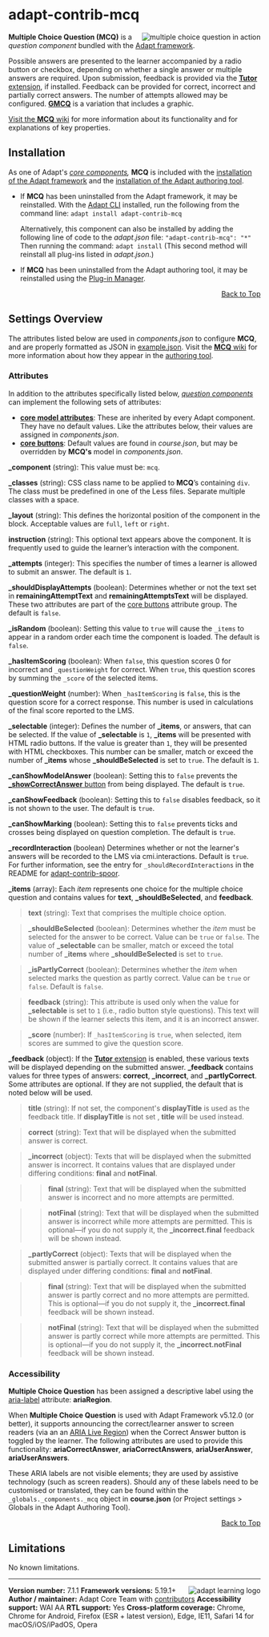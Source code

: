 # adapt-contrib-mcq

<img src="https://github.com/adaptlearning/documentation/blob/master/04_wiki_assets/plug-ins/images/mcq01.gif" alt="multiple choice question in action" align="right"> **Multiple Choice Question (MCQ)** is a *question component* bundled with the [Adapt framework](https://github.com/adaptlearning/adapt_framework).

Possible answers are presented to the learner accompanied by a radio button or checkbox, depending on whether a single answer or multiple answers are required. Upon submission, feedback is provided via the [**Tutor** extension](https://github.com/adaptlearning/adapt-contrib-tutor), if installed. Feedback can be provided for correct, incorrect and partially correct answers. The number of attempts allowed may be configured. [**GMCQ**](https://github.com/adaptlearning/adapt-contrib-gmcq/wiki) is a variation that includes a graphic.

[Visit the **MCQ** wiki](https://github.com/adaptlearning/adapt-contrib-mcq/wiki) for more information about its functionality and for explanations of key properties.

## Installation

As one of Adapt's *[core components](https://github.com/adaptlearning/adapt_framework/wiki/Core-Plug-ins-in-the-Adapt-Learning-Framework#components),* **MCQ** is included with the [installation of the Adapt framework](https://github.com/adaptlearning/adapt_framework/wiki/Manual-installation-of-the-Adapt-framework#installation) and the [installation of the Adapt authoring tool](https://github.com/adaptlearning/adapt_authoring/wiki/Installing-Adapt-Origin).

* If **MCQ** has been uninstalled from the Adapt framework, it may be reinstalled.
With the [Adapt CLI](https://github.com/adaptlearning/adapt-cli) installed, run the following from the command line:
`adapt install adapt-contrib-mcq`

    Alternatively, this component can also be installed by adding the following line of code to the *adapt.json* file:
    `"adapt-contrib-mcq": "*"`
    Then running the command:
    `adapt install`
    (This second method will reinstall all plug-ins listed in *adapt.json*.)

* If **MCQ** has been uninstalled from the Adapt authoring tool, it may be reinstalled using the [Plug-in Manager](https://github.com/adaptlearning/adapt_authoring/wiki/Plugin-Manager).

<div float align=right><a href="#top">Back to Top</a></div>

## Settings Overview

The attributes listed below are used in *components.json* to configure **MCQ**, and are properly formatted as JSON in [example.json](https://github.com/adaptlearning/adapt-contrib-mcq/blob/master/example.json). Visit the [**MCQ** wiki](https://github.com/adaptlearning/adapt-contrib-mcq/wiki) for more information about how they appear in the [authoring tool](https://github.com/adaptlearning/adapt_authoring/wiki).

### Attributes

In addition to the attributes specifically listed below, [*question components*](https://github.com/adaptlearning/adapt_framework/wiki/Core-Plug-ins-in-the-Adapt-Learning-Framework#question-components) can implement the following sets of attributes:
+ [**core model attributes**](https://github.com/adaptlearning/adapt_framework/wiki/Core-model-attributes): These are inherited by every Adapt component. They have no default values. Like the attributes below, their values are assigned in *components.json*.
+ [**core buttons**](https://github.com/adaptlearning/adapt_framework/wiki/Core-Buttons): Default values are found in *course.json*, but may be overridden by **MCQ's** model in *components.json*.

**\_component** (string): This value must be: `mcq`.

**\_classes** (string): CSS class name to be applied to **MCQ**’s containing `div`. The class must be predefined in one of the Less files. Separate multiple classes with a space.

**\_layout** (string): This defines the horizontal position of the component in the block. Acceptable values are `full`, `left` or `right`.

**instruction** (string): This optional text appears above the component. It is frequently used to
guide the learner’s interaction with the component.

**\_attempts** (integer): This specifies the number of times a learner is allowed to submit an answer. The default is `1`.

**\_shouldDisplayAttempts** (boolean): Determines whether or not the text set in **remainingAttemptText** and **remainingAttemptsText** will be displayed. These two attributes are part of the [core buttons](https://github.com/adaptlearning/adapt_framework/wiki/Core-Buttons) attribute group. The default is `false`.

**\_isRandom** (boolean): Setting this value to `true` will cause the `_items` to appear in a random order each time the component is loaded. The default is `false`.

**\_hasItemScoring** (boolean): When `false`, this question scores 0 for incorrect and `_questionWeight` for correct. When `true`, this question scores by summing the `_score` of the selected items.

**\_questionWeight** (number): When `_hasItemScoring` is `false`, this is the question score for a correct response. This number is used in calculations of the final score reported to the LMS.

**\_selectable** (integer): Defines the number of **\_items**, or answers, that can be selected. If the value of **\_selectable** is `1`, **\_items** will be presented with HTML radio buttons. If the value is greater than `1`, they will be presented with HTML checkboxes. This number can be smaller, match or exceed the number of **\_items** whose **\_shouldBeSelected** is set to `true`. The default is `1`.

**\_canShowModelAnswer** (boolean): Setting this to `false` prevents the [**_showCorrectAnswer** button](https://github.com/adaptlearning/adapt_framework/wiki/Core-Buttons) from being displayed. The default is `true`.

**\_canShowFeedback** (boolean): Setting this to `false` disables feedback, so it is not shown to the user. The default is `true`.

**\_canShowMarking** (boolean): Setting this to `false` prevents ticks and crosses being displayed on question completion. The default is `true`.

**\_recordInteraction** (boolean) Determines whether or not the learner's answers will be recorded to the LMS via cmi.interactions. Default is `true`. For further information, see the entry for `_shouldRecordInteractions` in the README for [adapt-contrib-spoor](https://github.com/adaptlearning/adapt-contrib-spoor).

**\_items** (array): Each *item* represents one choice for the multiple choice question and contains values for **text**, **\_shouldBeSelected**, and **feedback**.

>**text** (string): Text that comprises the multiple choice option.

>**\_shouldBeSelected** (boolean): Determines whether the *item* must be selected for the answer to be correct. Value can be `true` or `false`. The value of **\_selectable** can be smaller, match or exceed the total number of **\_items** where **\_shouldBeSelected** is set to `true`.

>**\_isPartlyCorrect** (boolean): Determines whether the *item* when selected marks the question as partly correct. Value can be `true` or `false`. Default is `false`.

>**feedback** (string): This attribute is used only when the value for **\_selectable** is set to `1` (i.e., radio button style questions). This text will be shown if the learner selects this item, and it is an incorrect answer.

>**\_score** (number): If `_hasItemScoring` is `true`, when selected, item scores are summed to give the question score.

**\_feedback** (object): If the [**Tutor** extension](https://github.com/adaptlearning/adapt-contrib-tutor) is enabled, these various texts will be displayed depending on the submitted answer. **\_feedback**
contains values for three types of answers: **correct**, **\_incorrect**, and **\_partlyCorrect**. Some attributes are optional. If they are not supplied, the default that is noted below will be used.

>**title** (string): If not set, the component's **displayTitle** is used as the feedback title. If **displayTitle** is not set , **title** will be used instead.

>**correct** (string): Text that will be displayed when the submitted answer is correct.

>**\_incorrect** (object): Texts that will be displayed when the submitted answer is incorrect. It contains values that are displayed under differing conditions: **final** and **notFinal**.

>>**final** (string): Text that will be displayed when the submitted answer is incorrect and no more attempts are permitted.

>>**notFinal** (string): Text that will be displayed when the submitted answer is incorrect while more attempts are permitted. This is optional&mdash;if you do not supply it, the **\_incorrect.final** feedback will be shown instead.

>**\_partlyCorrect** (object): Texts that will be displayed when the submitted answer is partially correct. It contains values that are displayed under differing conditions: **final** and **notFinal**.

>>**final** (string): Text that will be displayed when the submitted answer is partly correct and no more attempts are permitted. This is optional&mdash;if you do not supply it, the **\_incorrect.final** feedback will be shown instead.

>>**notFinal** (string): Text that will be displayed when the submitted answer is partly correct while more attempts are permitted. This is optional&mdash;if you do not supply it, the **\_incorrect.notFinal** feedback will be shown instead.

### Accessibility
**Multiple Choice Question** has been assigned a descriptive label using the [aria-label](https://github.com/adaptlearning/adapt_framework/wiki/Aria-Labels) attribute: **ariaRegion**.

When **Multiple Choice Question** is used with Adapt Framework v5.12.0 (or better), it supports announcing the correct/learner answer to screen readers (via an an [ARIA Live Region](https://developer.mozilla.org/en-US/docs/Web/Accessibility/ARIA/ARIA_Live_Regions)) when the Correct Answer button is toggled by the learner. The following attributes are used to provide this functionality: **ariaCorrectAnswer**, **ariaCorrectAnswers**, **ariaUserAnswer**, **ariaUserAnswers**.

These ARIA labels are not visible elements; they are used by assistive technology (such as screen readers). Should any of these labels need to be customised or translated, they can be found within the `_globals._components._mcq` object in **course.json** (or Project settings > Globals in the Adapt Authoring Tool).

<div float align=right><a href="#top">Back to Top</a></div>

## Limitations

No known limitations.

----------------------------
**Version number:**  7.1.1   <a href="https://community.adaptlearning.org/" target="_blank"><img src="https://github.com/adaptlearning/documentation/blob/master/04_wiki_assets/plug-ins/images/adapt-logo-mrgn-lft.jpg" alt="adapt learning logo" align="right"></a>
**Framework versions:** 5.19.1+
**Author / maintainer:** Adapt Core Team with [contributors](https://github.com/adaptlearning/adapt-contrib-mcq/graphs/contributors)
**Accessibility support:** WAI AA
**RTL support:** Yes
**Cross-platform coverage:** Chrome, Chrome for Android, Firefox (ESR + latest version), Edge, IE11, Safari 14 for macOS/iOS/iPadOS, Opera
